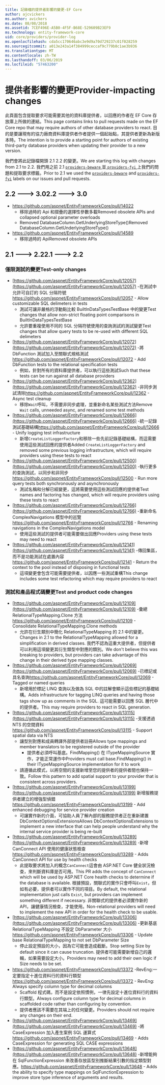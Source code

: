 ```yaml
---
title: 記錄檔的提供者影響的變更-EF Core
author: ajcvickers
ms.author: avickers
ms.date: 08/08/2018
ms.assetid: 7CEF496E-A5B0-4F5F-B68E-529609B23EF9
ms.technology: entity-framework-core
uid: core/providers/provider-log
ms.openlocfilehash: cda5cc170646abc3e9d9a70d729237c01f028259
ms.sourcegitcommit: a013e243a14f384999ceccaf9c779b8c1ae3b936
ms.translationtype: MT
ms.contentlocale: zh-TW
ms.lasthandoff: 03/06/2019
ms.locfileid: "57463200"
---
```

# <a name="provider-impacting-changes"></a><span data-ttu-id="d153e-102">提供者影響的變更</span><span class="sxs-lookup"><span data-stu-id="d153e-102">Provider-impacting changes</span></span>

<span data-ttu-id="d153e-103">此頁面包含提取要求可能需要其他的資料庫提供者，以回應的作者在 EF Core 存放庫上所做的連結。</span><span class="sxs-lookup"><span data-stu-id="d153e-103">This page contains links to pull requests made on the EF Core repo that may require authors of other database providers to react.</span></span> <span data-ttu-id="d153e-104">目的是要讓現有的協力廠商資料庫提供者作者提供一個起始點，其提供者更新為新版本時。</span><span class="sxs-lookup"><span data-stu-id="d153e-104">The intention is to provide a starting point for authors of existing third-party database providers when updating their provider to a new version.</span></span>

<span data-ttu-id="d153e-105">我們會將此記錄檔開頭 2.1 2.2 的變更。</span><span class="sxs-lookup"><span data-stu-id="d153e-105">We are starting this log with changes from 2.1 to 2.2.</span></span> <span data-ttu-id="d153e-106">我們用之前 2.1 [ `providers-beware` ](https://github.com/aspnet/EntityFrameworkCore/labels/providers-beware)並[ `providers-fyi` ](https://github.com/aspnet/EntityFrameworkCore/labels/providers-fyi)上我們的問題和提取要求標籤。</span><span class="sxs-lookup"><span data-stu-id="d153e-106">Prior to 2.1 we used the [`providers-beware`](https://github.com/aspnet/EntityFrameworkCore/labels/providers-beware) and [`providers-fyi`](https://github.com/aspnet/EntityFrameworkCore/labels/providers-fyi) labels on our issues and pull requests.</span></span>

## <a name="22-----30"></a><span data-ttu-id="d153e-107">2.2 ---> 3.0</span><span class="sxs-lookup"><span data-stu-id="d153e-107">2.2 ---> 3.0</span></span>

* https://github.com/aspnet/EntityFrameworkCore/pull/14022
  * <span data-ttu-id="d153e-108">移除過時的 Api 和摺疊的選擇性參數多載</span><span class="sxs-lookup"><span data-stu-id="d153e-108">Removed obsolete APIs and collapsed optional parameter overloads</span></span>
  * <span data-ttu-id="d153e-109">Removed DatabaseColumn.GetUnderlyingStoreType()</span><span class="sxs-lookup"><span data-stu-id="d153e-109">Removed DatabaseColumn.GetUnderlyingStoreType()</span></span>
* https://github.com/aspnet/EntityFrameworkCore/pull/14589
  * <span data-ttu-id="d153e-110">移除過時的 Api</span><span class="sxs-lookup"><span data-stu-id="d153e-110">Removed obsolete APIs</span></span>

## <a name="21-----22"></a><span data-ttu-id="d153e-111">2.1 ---> 2.2</span><span class="sxs-lookup"><span data-stu-id="d153e-111">2.1 ---> 2.2</span></span>

### <a name="test-only-changes"></a><span data-ttu-id="d153e-112">僅限測試的變更</span><span class="sxs-lookup"><span data-stu-id="d153e-112">Test-only changes</span></span>

* <span data-ttu-id="d153e-113">[https://github.com/aspnet/EntityFrameworkCore/pull/12057](https://github.com/aspnet/EntityFrameworkCore/pull/12057) -在測試中允許可自訂的 SQL 分隔符號</span><span class="sxs-lookup"><span data-stu-id="d153e-113">https://github.com/aspnet/EntityFrameworkCore/pull/12057 - Allow customizable SQL delimeters in tests</span></span>
  * <span data-ttu-id="d153e-114">測試可讓非嚴格的浮動點比較 BuiltInDataTypesTestBase 中的變更</span><span class="sxs-lookup"><span data-stu-id="d153e-114">Test changes that allow non-strict floating point comparisons in BuiltInDataTypesTestBase</span></span>
  * <span data-ttu-id="d153e-115">允許要重複使用不同的 SQL 分隔符號使用的查詢測試的測試變更</span><span class="sxs-lookup"><span data-stu-id="d153e-115">Test changes that allow query tests to be re-used with different SQL delimeters</span></span>
* <span data-ttu-id="d153e-116">[https://github.com/aspnet/EntityFrameworkCore/pull/12072](https://github.com/aspnet/EntityFrameworkCore/pull/12072) -將 DbFunction 測試加入至關聯式規格測試</span><span class="sxs-lookup"><span data-stu-id="d153e-116">https://github.com/aspnet/EntityFrameworkCore/pull/12072 - Add DbFunction tests to the relational specification tests</span></span>
  * <span data-ttu-id="d153e-117">例如，針對所有的資料庫提供者，可以執行這些測試</span><span class="sxs-lookup"><span data-stu-id="d153e-117">Such that these tests can be run against all database providers</span></span>
* <span data-ttu-id="d153e-118">[https://github.com/aspnet/EntityFrameworkCore/pull/12362](https://github.com/aspnet/EntityFrameworkCore/pull/12362) -非同步測試清除</span><span class="sxs-lookup"><span data-stu-id="d153e-118">https://github.com/aspnet/EntityFrameworkCore/pull/12362 - Async test cleanup</span></span>
  * <span data-ttu-id="d153e-119">移除`Wait`呼叫，不需要非同步處理，並重新命名某些測試方法</span><span class="sxs-lookup"><span data-stu-id="d153e-119">Remove `Wait` calls, unneeded async, and renamed some test methods</span></span>
* <span data-ttu-id="d153e-120">[https://github.com/aspnet/EntityFrameworkCore/pull/12666](https://github.com/aspnet/EntityFrameworkCore/pull/12666) -統一記錄測試基礎結構</span><span class="sxs-lookup"><span data-stu-id="d153e-120">https://github.com/aspnet/EntityFrameworkCore/pull/12666 - Unify logging test infrastructure</span></span>
  * <span data-ttu-id="d153e-121">新增`CreateListLoggerFactory`和移除一些先前記錄基礎結構，而這需要使用這些測試回應的提供者</span><span class="sxs-lookup"><span data-stu-id="d153e-121">Added `CreateListLoggerFactory` and removed some previous logging infrastructure, which will require providers using these tests to react</span></span>
* <span data-ttu-id="d153e-122">[https://github.com/aspnet/EntityFrameworkCore/pull/12500](https://github.com/aspnet/EntityFrameworkCore/pull/12500) -執行更多的查詢測試，以同步和非同步</span><span class="sxs-lookup"><span data-stu-id="d153e-122">https://github.com/aspnet/EntityFrameworkCore/pull/12500 - Run more query tests both synchronously and asynchronously</span></span>
  * <span data-ttu-id="d153e-123">測試名稱和分解已經變更，這將需要使用這些測試回應的提供者</span><span class="sxs-lookup"><span data-stu-id="d153e-123">Test names and factoring has changed, which will require providers using these tests to react</span></span>
* <span data-ttu-id="d153e-124">[https://github.com/aspnet/EntityFrameworkCore/pull/12766](https://github.com/aspnet/EntityFrameworkCore/pull/12766) -重新命名 ComplexNavigations 模型中的巡覽</span><span class="sxs-lookup"><span data-stu-id="d153e-124">https://github.com/aspnet/EntityFrameworkCore/pull/12766 - Renaming navigations in the ComplexNavigations model</span></span>
  * <span data-ttu-id="d153e-125">使用這些測試的提供者可能需要做出回應</span><span class="sxs-lookup"><span data-stu-id="d153e-125">Providers using these tests may need to react</span></span>
* <span data-ttu-id="d153e-126">[https://github.com/aspnet/EntityFrameworkCore/pull/12141](https://github.com/aspnet/EntityFrameworkCore/pull/12141) -傳回集區，而不是功能測試在處置內容</span><span class="sxs-lookup"><span data-stu-id="d153e-126">https://github.com/aspnet/EntityFrameworkCore/pull/12141 - Return the context to the pool instead of disposing in functional tests</span></span>
  * <span data-ttu-id="d153e-127">這項變更會包含可能需要提供者，以因應一些測試重構</span><span class="sxs-lookup"><span data-stu-id="d153e-127">This change includes some test refactoring which may require providers to react</span></span>


### <a name="test-and-product-code-changes"></a><span data-ttu-id="d153e-128">測試和產品程式碼變更</span><span class="sxs-lookup"><span data-stu-id="d153e-128">Test and product code changes</span></span>

* <span data-ttu-id="d153e-129">[https://github.com/aspnet/EntityFrameworkCore/pull/12109](https://github.com/aspnet/EntityFrameworkCore/pull/12109) -彙總 RelationalTypeMapping.Clone 方法</span><span class="sxs-lookup"><span data-stu-id="d153e-129">https://github.com/aspnet/EntityFrameworkCore/pull/12109 - Consolidate RelationalTypeMapping.Clone methods</span></span>
  * <span data-ttu-id="d153e-130">允許在衍生類別中簡化 RelationalTypeMapping 的 2.1 中的變更。</span><span class="sxs-lookup"><span data-stu-id="d153e-130">Changes in 2.1 to the RelationalTypeMapping allowed for a simplification in derived classes.</span></span> <span data-ttu-id="d153e-131">我們不認為這重大提供者，但提供者可以利用這項變更其衍生類型中對應的類別。</span><span class="sxs-lookup"><span data-stu-id="d153e-131">We don't believe this was breaking to providers, but providers can take advantage of this change in their derived type mapping classes.</span></span>
* <span data-ttu-id="d153e-132">[https://github.com/aspnet/EntityFrameworkCore/pull/12069](https://github.com/aspnet/EntityFrameworkCore/pull/12069) -已標記或具名查詢</span><span class="sxs-lookup"><span data-stu-id="d153e-132">https://github.com/aspnet/EntityFrameworkCore/pull/12069 - Tagged or named queries</span></span>
  * <span data-ttu-id="d153e-133">新增用於標記 LINQ 查詢以及做為 SQL 中的註解會顯示這些標記的基礎結構。</span><span class="sxs-lookup"><span data-stu-id="d153e-133">Adds infrastructure for tagging LINQ queries and having those tags show up as comments in the SQL.</span></span> <span data-ttu-id="d153e-134">這可能需要以回應 SQL 層代中的提供者。</span><span class="sxs-lookup"><span data-stu-id="d153e-134">This may require providers to react in SQL generation.</span></span>
* <span data-ttu-id="d153e-135">[https://github.com/aspnet/EntityFrameworkCore/pull/13115](https://github.com/aspnet/EntityFrameworkCore/pull/13115) -支援透過 NTS 的空間資料</span><span class="sxs-lookup"><span data-stu-id="d153e-135">https://github.com/aspnet/EntityFrameworkCore/pull/13115 - Support spatial data via NTS</span></span>
  * <span data-ttu-id="d153e-136">讓型別對應和成員轉譯外部提供者註冊</span><span class="sxs-lookup"><span data-stu-id="d153e-136">Allows type mappings and member translators to be registered outside of the provider</span></span>
    * <span data-ttu-id="d153e-137">提供者必須呼叫基底。FindMapping() 在 ITypeMappingSource 實作，才能正常運作中</span><span class="sxs-lookup"><span data-stu-id="d153e-137">Providers must call base.FindMapping() in their ITypeMappingSource implementation for it to work</span></span>
  * <span data-ttu-id="d153e-138">請遵循此模式，以將空間的支援新增至您的提供者的提供者間也保持一致。</span><span class="sxs-lookup"><span data-stu-id="d153e-138">Follow this pattern to add spatial support to your provider that is consistent across providers.</span></span>
* <span data-ttu-id="d153e-139">[https://github.com/aspnet/EntityFrameworkCore/pull/13199](https://github.com/aspnet/EntityFrameworkCore/pull/13199) 新增服務提供者建立的增強型偵錯</span><span class="sxs-lookup"><span data-stu-id="d153e-139">https://github.com/aspnet/EntityFrameworkCore/pull/13199 - Add enhanced debugging for service provider creation</span></span>
  * <span data-ttu-id="d153e-140">可讓實作新的介面，可協助人員了解內部的服務提供者正在重新建置 DbContextOptionsExtensions</span><span class="sxs-lookup"><span data-stu-id="d153e-140">Allows DbContextOptionsExtensions to implement a new interface that can help people understand why the internal service provider is being re-built</span></span>
* <span data-ttu-id="d153e-141">[https://github.com/aspnet/EntityFrameworkCore/pull/13289](https://github.com/aspnet/EntityFrameworkCore/pull/13289) -新增 CanConnect API 使用的健康狀態檢查</span><span class="sxs-lookup"><span data-stu-id="d153e-141">https://github.com/aspnet/EntityFrameworkCore/pull/13289 - Adds CanConnect API for use by health checks</span></span>
  * <span data-ttu-id="d153e-142">此提取要求將加入的概念`CanConnect`這會由 ASP.NET Core 健全狀況檢查，來判斷資料庫是否可用。</span><span class="sxs-lookup"><span data-stu-id="d153e-142">This PR adds the concept of `CanConnect` which will be used by ASP.NET Core health checks to determine if the database is available.</span></span> <span data-ttu-id="d153e-143">根據預設，關聯式的實作只會呼叫`Exist`，但如有必要，提供者可以實作不同的項目。</span><span class="sxs-lookup"><span data-stu-id="d153e-143">By default, the relational implementation just calls `Exist`, but providers can implement something different if necessary.</span></span> <span data-ttu-id="d153e-144">非關聯式的提供者必須實作新的 API，讓健康情況檢查，才能使用。</span><span class="sxs-lookup"><span data-stu-id="d153e-144">Non-relational providers will need to implement the new API in order for the health check to be usable.</span></span>
* <span data-ttu-id="d153e-145">[https://github.com/aspnet/EntityFrameworkCore/pull/13306](https://github.com/aspnet/EntityFrameworkCore/pull/13306) -更新基底 RelationalTypeMapping 不設定 DbParameter 大小</span><span class="sxs-lookup"><span data-stu-id="d153e-145">https://github.com/aspnet/EntityFrameworkCore/pull/13306 - Update base RelationalTypeMapping to not set DbParameter Size</span></span>
  * <span data-ttu-id="d153e-146">停止設定預設的大小，因為它可能會造成截斷。</span><span class="sxs-lookup"><span data-stu-id="d153e-146">Stop setting Size by default since it can cause truncation.</span></span> <span data-ttu-id="d153e-147">提供者可能需要新增自己的邏輯，如果需要設定大小。</span><span class="sxs-lookup"><span data-stu-id="d153e-147">Providers may need to add their own logic if Size needs to be set.</span></span>
* <span data-ttu-id="d153e-148">https://github.com/aspnet/EntityFrameworkCore/pull/13372 -RevEng:一定要指定十進位資料行的資料行類型</span><span class="sxs-lookup"><span data-stu-id="d153e-148">https://github.com/aspnet/EntityFrameworkCore/pull/13372 - RevEng: Always specify column type for decimal columns</span></span>
  * <span data-ttu-id="d153e-149">Scaffold 程式碼，而不是設定依照慣例，一律先設定十進位資料行的資料行類型。</span><span class="sxs-lookup"><span data-stu-id="d153e-149">Always configure column type for decimal columns in scaffolded code rather than configuring by convention.</span></span>
  * <span data-ttu-id="d153e-150">提供者應該不需要在其端上的任何變更。</span><span class="sxs-lookup"><span data-stu-id="d153e-150">Providers should not require any changes on their end.</span></span>
* <span data-ttu-id="d153e-151">[https://github.com/aspnet/EntityFrameworkCore/pull/13469](https://github.com/aspnet/EntityFrameworkCore/pull/13469) -將 CaseExpression 加入產生案例 SQL 運算式</span><span class="sxs-lookup"><span data-stu-id="d153e-151">https://github.com/aspnet/EntityFrameworkCore/pull/13469 - Adds CaseExpression for generating SQL CASE expressions</span></span>
* <span data-ttu-id="d153e-152">[https://github.com/aspnet/EntityFrameworkCore/pull/13648](https://github.com/aspnet/EntityFrameworkCore/pull/13648) -新增能夠在 SqlFunctionExpression 來改善存放區型別推斷結果引數的指定類型對應。</span><span class="sxs-lookup"><span data-stu-id="d153e-152">https://github.com/aspnet/EntityFrameworkCore/pull/13648 - Adds the ability to specify type mappings on SqlFunctionExpression to improve store type inference of arguments and results.</span></span>
